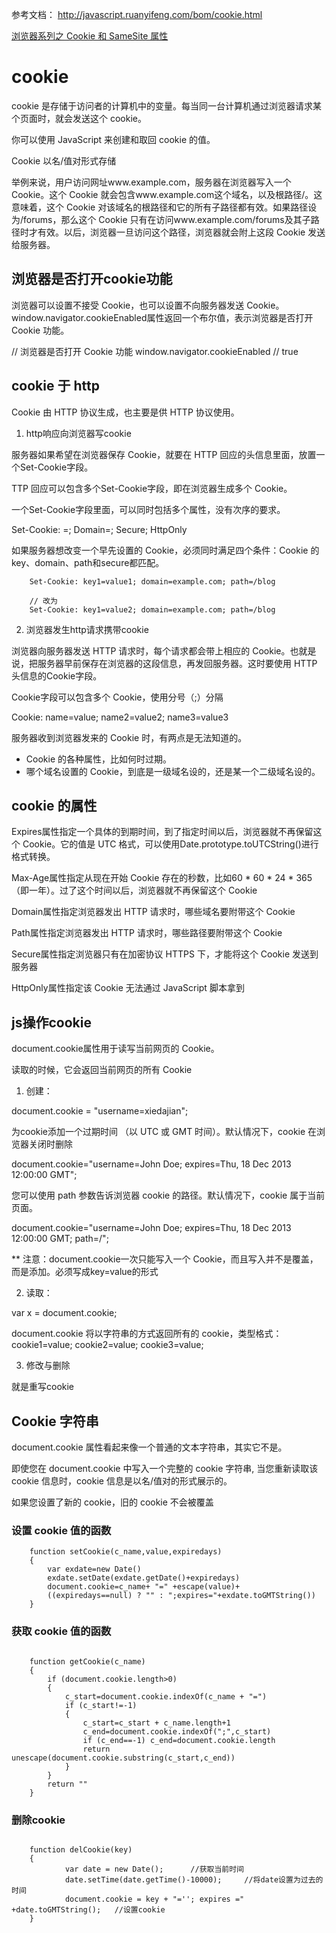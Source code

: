 

参考文档： http://javascript.ruanyifeng.com/bom/cookie.html

[浏览器系列之 Cookie 和 SameSite 属性](https://github.com/mqyqingfeng/Blog/issues/157)


# cookie

cookie 是存储于访问者的计算机中的变量。每当同一台计算机通过浏览器请求某个页面时，就会发送这个 cookie。

你可以使用 JavaScript 来创建和取回 cookie 的值。

Cookie 以名/值对形式存储

举例来说，用户访问网址www.example.com，服务器在浏览器写入一个 Cookie。这个 Cookie 就会包含www.example.com这个域名，以及根路径/。这意味着，这个 Cookie 对该域名的根路径和它的所有子路径都有效。如果路径设为/forums，那么这个 Cookie 只有在访问www.example.com/forums及其子路径时才有效。以后，浏览器一旦访问这个路径，浏览器就会附上这段 Cookie 发送给服务器。


## 浏览器是否打开cookie功能

浏览器可以设置不接受 Cookie，也可以设置不向服务器发送 Cookie。window.navigator.cookieEnabled属性返回一个布尔值，表示浏览器是否打开 Cookie 功能。


// 浏览器是否打开 Cookie 功能
window.navigator.cookieEnabled // true


## cookie 于 http

Cookie 由 HTTP 协议生成，也主要是供 HTTP 协议使用。

1. http响应向浏览器写cookie

服务器如果希望在浏览器保存 Cookie，就要在 HTTP 回应的头信息里面，放置一个Set-Cookie字段。

TTP 回应可以包含多个Set-Cookie字段，即在浏览器生成多个 Cookie。

一个Set-Cookie字段里面，可以同时包括多个属性，没有次序的要求。

Set-Cookie: <cookie-name>=<cookie-value>; Domain=<domain-value>; Secure; HttpOnly

如果服务器想改变一个早先设置的 Cookie，必须同时满足四个条件：Cookie 的key、domain、path和secure都匹配。

```
	Set-Cookie: key1=value1; domain=example.com; path=/blog

	// 改为
	Set-Cookie: key1=value2; domain=example.com; path=/blog

```

2. 浏览器发生http请求携带cookie

浏览器向服务器发送 HTTP 请求时，每个请求都会带上相应的 Cookie。也就是说，把服务器早前保存在浏览器的这段信息，再发回服务器。这时要使用 HTTP 头信息的Cookie字段。

Cookie字段可以包含多个 Cookie，使用分号（;）分隔

Cookie: name=value; name2=value2; name3=value3


服务器收到浏览器发来的 Cookie 时，有两点是无法知道的。

- Cookie 的各种属性，比如何时过期。
- 哪个域名设置的 Cookie，到底是一级域名设的，还是某一个二级域名设的。


## cookie 的属性

Expires属性指定一个具体的到期时间，到了指定时间以后，浏览器就不再保留这个 Cookie。它的值是 UTC 格式，可以使用Date.prototype.toUTCString()进行格式转换。

Max-Age属性指定从现在开始 Cookie 存在的秒数，比如60 * 60 * 24 * 365（即一年）。过了这个时间以后，浏览器就不再保留这个 Cookie

Domain属性指定浏览器发出 HTTP 请求时，哪些域名要附带这个 Cookie

Path属性指定浏览器发出 HTTP 请求时，哪些路径要附带这个 Cookie

Secure属性指定浏览器只有在加密协议 HTTPS 下，才能将这个 Cookie 发送到服务器

HttpOnly属性指定该 Cookie 无法通过 JavaScript 脚本拿到



## js操作cookie

document.cookie属性用于读写当前网页的 Cookie。

读取的时候，它会返回当前网页的所有 Cookie

1. 创建：

document.cookie = "username=xiedajian";

为cookie添加一个过期时间 （以 UTC 或 GMT 时间）。默认情况下，cookie 在浏览器关闭时删除

document.cookie="username=John Doe; expires=Thu, 18 Dec 2013 12:00:00 GMT";

您可以使用 path 参数告诉浏览器 cookie 的路径。默认情况下，cookie 属于当前页面。

document.cookie="username=John Doe; expires=Thu, 18 Dec 2013 12:00:00 GMT; path=/";

** 注意：document.cookie一次只能写入一个 Cookie，而且写入并不是覆盖，而是添加。必须写成key=value的形式

2. 读取：

var x = document.cookie;

document.cookie 将以字符串的方式返回所有的 cookie，类型格式： cookie1=value; cookie2=value; cookie3=value;

3. 修改与删除

就是重写cookie




## Cookie 字符串

document.cookie 属性看起来像一个普通的文本字符串，其实它不是。

即使您在 document.cookie 中写入一个完整的 cookie 字符串, 当您重新读取该 cookie 信息时，cookie 信息是以名/值对的形式展示的。

如果您设置了新的 cookie，旧的 cookie 不会被覆盖







### 设置 cookie 值的函数

```
	function setCookie(c_name,value,expiredays)
	{
		var exdate=new Date()
		exdate.setDate(exdate.getDate()+expiredays)
		document.cookie=c_name+ "=" +escape(value)+
		((expiredays==null) ? "" : ";expires="+exdate.toGMTString())
	}

```


### 获取 cookie 值的函数
```

	function getCookie(c_name)
	{
		if (document.cookie.length>0)
		{
		 	c_start=document.cookie.indexOf(c_name + "=")
			if (c_start!=-1)
			{ 
			    c_start=c_start + c_name.length+1 
			    c_end=document.cookie.indexOf(";",c_start)
			    if (c_end==-1) c_end=document.cookie.length
			    return unescape(document.cookie.substring(c_start,c_end))
			} 
		}
		return ""
	}
```



### 删除cookie

```

	function delCookie(key)
	{
            var date = new Date(); 		//获取当前时间
            date.setTime(date.getTime()-10000); 	//将date设置为过去的时间
            document.cookie = key + "=''; expires =" +date.toGMTString();	//设置cookie
	}
```
